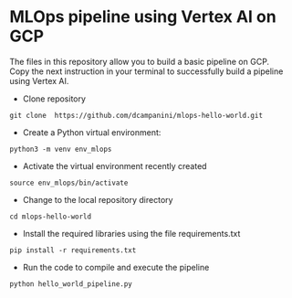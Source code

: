 # MLOps pipeline using Vertex AI on GCP

The files in this repository allow you to build a basic pipeline on GCP. \
Copy the next instruction in your terminal to successfully build a pipeline using Vertex AI.


 - Clone repository
```
git clone  https://github.com/dcampanini/mlops-hello-world.git
```
 - Create a Python virtual environment:
```
python3 -m venv env_mlops
```
- Activate the virtual environment recently created
```
source env_mlops/bin/activate
```
- Change to the local repository directory
```
cd mlops-hello-world 
```
- Install the required libraries using the file requirements.txt
```
pip install -r requirements.txt
```
- Run the code to compile and execute the pipeline
```
python hello_world_pipeline.py
```

